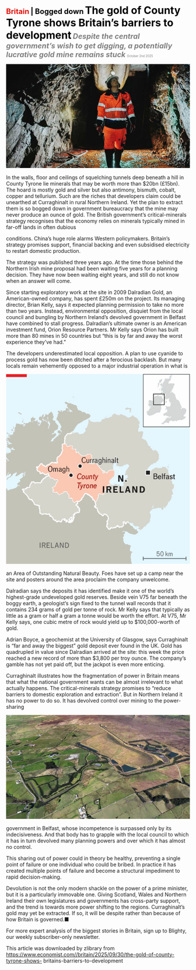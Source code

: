 <span style="color:#E3120B; font-size:14.9pt; font-weight:bold;">Britain</span> <span style="color:#000000; font-size:14.9pt; font-weight:bold;">| Bogged down</span>
<span style="color:#000000; font-size:21.0pt; font-weight:bold;">The gold of County Tyrone shows Britain’s barriers to development</span>
<span style="color:#808080; font-size:14.9pt; font-weight:bold; font-style:italic;">Despite the central government’s wish to get digging, a potentially lucrative gold mine remains stuck</span>
<span style="color:#808080; font-size:6.2pt;">October 2nd 2025</span>

![](../images/044_The_gold_of_County_Tyrone_shows_Britains_barriers_to_develop/p0178_img01.jpeg)

In the walls, floor and ceilings of squelching tunnels deep beneath a hill in County Tyrone lie minerals that may be worth more than $20bn (£15bn). The hoard is mostly gold and silver but also antimony, bismuth, cobalt, copper and tellurium. Such are the riches that developers claim could be unearthed at Curraghinalt in rural Northern Ireland. Yet the plan to extract them is so bogged down in government bureaucracy that the mine may never produce an ounce of gold. The British government’s critical-minerals strategy recognises that the economy relies on minerals typically mined in far-off lands in often dubious

conditions. China’s huge role alarms Western policymakers. Britain’s strategy promises support, financial backing and even subsidised electricity to restart domestic production.

The strategy was published three years ago. At the time those behind the Northern Irish mine proposal had been waiting five years for a planning decision. They have now been waiting eight years, and still do not know when an answer will come.

Since starting exploratory work at the site in 2009 Dalradian Gold, an American-owned company, has spent £250m on the project. Its managing director, Brian Kelly, says it expected planning permission to take no more than two years. Instead, environmental opposition, disquiet from the local council and bungling by Northern Ireland’s devolved government in Belfast have combined to stall progress. Dalradian’s ultimate owner is an American investment fund, Orion Resource Partners. Mr Kelly says Orion has built more than 80 mines in 50 countries but “this is by far and away the worst experience they’ve had.”

The developers underestimated local opposition. A plan to use cyanide to process gold has now been ditched after a ferocious backlash. But many locals remain vehemently opposed to a major industrial operation in what is

![](../images/044_The_gold_of_County_Tyrone_shows_Britains_barriers_to_develop/p0179_img01.jpeg)

an Area of Outstanding Natural Beauty. Foes have set up a camp near the site and posters around the area proclaim the company unwelcome.

Dalradian says the deposits it has identified make it one of the world’s highest-grade undeveloped gold reserves. Beside vein V75 far beneath the boggy earth, a geologist’s sign fixed to the tunnel wall records that it contains 234 grams of gold per tonne of rock. Mr Kelly says that typically as little as a gram or half a gram a tonne would be worth the effort. At V75, Mr Kelly says, one cubic metre of rock would yield up to $100,000-worth of gold.

Adrian Boyce, a geochemist at the University of Glasgow, says Curraghinalt is “far and away the biggest” gold deposit ever found in the UK. Gold has quadrupled in value since Dalradian arrived at the site: this week the price reached a new record of more than $3,800 per troy ounce. The company’s gamble has not yet paid off, but the jackpot is even more enticing.

Curraghinalt illustrates how the fragmentation of power in Britain means that what the national government wants can be almost irrelevant to what actually happens. The critical-minerals strategy promises to “reduce barriers to domestic exploration and extraction”. But in Northern Ireland it has no power to do so. It has devolved control over mining to the power-sharing

![](../images/044_The_gold_of_County_Tyrone_shows_Britains_barriers_to_develop/p0180_img01.jpeg)

government in Belfast, whose incompetence is surpassed only by its indecisiveness. And that body has to grapple with the local council to which it has in turn devolved many planning powers and over which it has almost no control.

This sharing out of power could in theory be healthy, preventing a single point of failure or one individual who could be bribed. In practice it has created multiple points of failure and become a structural impediment to rapid decision-making.

Devolution is not the only modern shackle on the power of a prime minister, but it is a particularly immovable one. Giving Scotland, Wales and Northern Ireland their own legislatures and governments has cross-party support, and the trend is towards more power shifting to the regions. Curraghinalt’s gold may yet be extracted. If so, it will be despite rather than because of how Britain is governed.■

For more expert analysis of the biggest stories in Britain, sign up to Blighty, our weekly subscriber-only newsletter.

This article was downloaded by zlibrary from https://www.economist.com//britain/2025/09/30/the-gold-of-county-tyrone-shows- britains-barriers-to-development